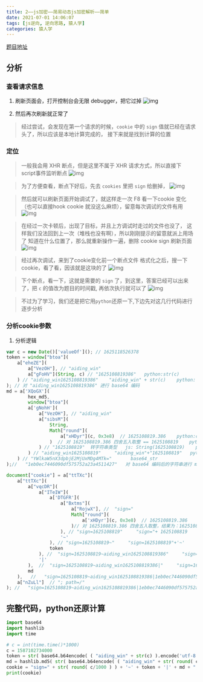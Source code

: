 ```yaml
---
title: 2——js加密——简易动态js加密解析——简单
date: 2021-07-01 14:06:07
tags: [js逆向, 逆向思路, 猿人学]
categories: 猿人学
---
```


[题目地址][题目地址]
## 分析
### 查看请求信息
1. 刷新页面会，打开控制台会无限 debugger，把它过掉
![img](https://gitee.com/PineKer/myfiles/raw/master/blog/20210701143216_1.png)

1. 然后再次刷新就正常了
> 经过尝试，会发现在第一个请求的时候，`cookie` 中的 `sign` 值就已经在请求头了，所以应该是本地计算完成的，
> 接下来就是找到计算的位置

### 定位
> 一般我会用 XHR 断点，但是这里不属于 XHR 请求方式，所以直接下 script事件监听断点
![img](https://gitee.com/PineKer/myfiles/raw/master/blog/20210701144107_2.png)

> 为了方便查看，断点下好后，先去 `cookies` 里把 `sign` 给删掉，
![img](https://gitee.com/PineKer/myfiles/raw/master/blog/20210701144359_3.png)

> 然后就可以刷新页面开始调试了，就这样走一次 F8 看一下cookie 变化（也可以直接hook cookie 就没这么麻烦），留意每次调试的文件有用
![img](https://gitee.com/PineKer/myfiles/raw/master/blog/20210701144854_4.png)

> 在经过一次卡顿后，出现了目标，并且上方调试时走过的文件也没了，
> 这样我们没法回到上一次（堆栈也没有啊），所以刚刚提示的留意就派上用场了
> 知道在什么位置了，那么就重新操作一遍，删除 cookie sign 刷新页面
![img](https://gitee.com/PineKer/myfiles/raw/master/blog/20210701145226_5.png)

> 经过再次调试，来到了cookie变化前一个断点文件
> 格式化之后，搜一下cookie，看了看，因该就是这块的了
![img](https://gitee.com/PineKer/myfiles/raw/master/blog/20210701150119_6.png)

> 下个断点，看一下，这就是需要的 `sign` 了，到这里，答案已经可以出来了，把 `c` 的值改为题目的时间戳, 再依次执行就可以了
![img](https://gitee.com/PineKer/myfiles/raw/master/blog/20210701150358_7.png)

> 不过为了学习，我们还是把它用`python`还原一下,下边先对这几行代码进行逐步分析

### 分析cookie参数
1. 分析逻辑
```javascript
var c = new Date()['valueOf'](); // 1625118526378   
token = window["btoa"]( 
    a["eheZE"]( 
        a["VezOH"], // "aiding_win"
        a["gFoHV"](String, c) // "1625108819386"   python:str(c)
    ) // "aiding_win1625108819386"    "aiding_win" + str(c)    python: "aiding_win"+ str(c) 
); // 对 "aiding_win1625108819386" 进行 base64 编码
md = a['XQoGX'](
        hex_md5, 
        window["btoa"](
        a['gNohH']( 
            a["VezOH"], // "aiding_win"
            a["sibsM"]( 
                String, 
                Math["round"]( 
                    a["xHDyr"](c, 0x3e8)  // 1625108819.386    python:c/1000
                )  // 对 1625108819.386 四舍五入取整 == 1625108819    python:round(c/1000)
            ) // "1625108819"  转字符串类型   js: String(1625108819)    python: str(round(c/1000))
        ) // "aiding_win1625108819"     "aiding_win"+"1625108819"   python: "aiding_win"+str(round(c/1000))
    ) // "YWlkaW5nX3dpbjE2MjUxMDg4MTk="       base64_str
);//   "1eb0ec7446090df575752a23a4511427"   对 base64 编码后的字符串进行 md5 编码     hex_md5(base64_str)   

document["cookie"] = a["ttTXc"]( 
    a["ttTXc"]( 
        a["vqcDR"]( 
            a["ITeIW"](
                a['DTGFR'](
                    a["Bxtms"](
                        a["RojwX"], //  "sign="
                        Math["round"](
                            a['xHDyr'](c, 0x3e8)  // 1625108819.386    python:c/1000
                        )// 对 1625108819.386 四舍五入取整，结果为：1625108819    python:round(c/1000)
                    ), // "sign=1625108819"     "sign="+ 1625108819
                    '~'
                ), // "sign=1625108819~"     "sign=1625108819"+'~'
                token
            ), //  "sign=1625108819~aiding_win1625108819386"     "sign=1625108819~"+ token
            '|'
        ),  //  "sign=1625108819~aiding_win1625108819386|"     "sign=1625108819~aiding_win1625108819386"+'|'
        md
    ),   //   "sign=1625108819~aiding_win1625108819386|1eb0ec7446090df575752a23a4511427"    "sign=1625108819~aiding_win1625108819386|"+ md 
    a["nZuLl"]  // "; path=/"
); //   "sign=1625108819~aiding_win1625108819386|1eb0ec7446090df575752a23a4511427; path=/"      "sign=1625108819~aiding_win1625108819386|1eb0ec7446090df575752a23a4511427"+"; path=/"

```

## 完整代码，python还原计算
```python
import base64
import hashlib
import time

# c = int(time.time()*1000)
c = 1587102734000
token = str( base64.b64encode( ( "aiding_win" + str(c) ).encode('utf-8') ),'utf-8' )
md = hashlib.md5( str( base64.b64encode( ( "aiding_win" + str( round( c/1000 ) ) ).encode('utf-8') ),'utf-8' ).encode(encoding='utf-8') ).hexdigest()
cookie = "sign=" + str( round( c/1000 ) ) + '~' + token + '|' + md + "; path=/"
print(cookie)
```


[题目地址]:https://www.python-spider.com/challenge/2
